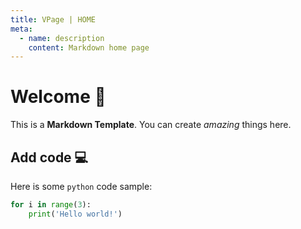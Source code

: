 ```yaml
---
title: VPage | HOME
meta:
  - name: description
    content: Markdown home page
---
```


# Welcome 👏
This is a **Markdown Template**. You can create _amazing_ things here.

## Add code 💻
Here is some `python` code sample:
```python
for i in range(3):
    print('Hello world!')
```
